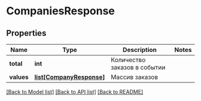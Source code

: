 # CompaniesResponse

## Properties
Name | Type | Description | Notes
------------ | ------------- | ------------- | -------------
**total** | **int** | Количество заказов в событии | 
**values** | [**list[CompanyResponse]**](CompanyResponse.md) | Массив заказов | 

[[Back to Model list]](../README.md#documentation-for-models) [[Back to API list]](../README.md#documentation-for-api-endpoints) [[Back to README]](../README.md)

